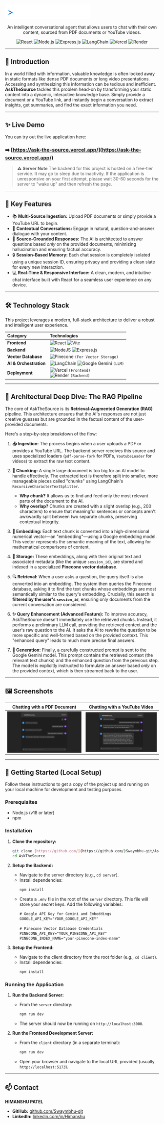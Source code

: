 ![alt text](image.png)
<p align="center">
  An intelligent conversational agent that allows users to chat with their own content, sourced from PDF documents or YouTube videos.
</p>

<p align="center">
  <img src="https://img.shields.io/badge/react-%2320232a.svg?style=for-the-badge&logo=react&logoColor=%2361DAFB" alt="React"/>
  <img src="https://img.shields.io/badge/node.js-339933?style=for-the-badge&logo=nodedotjs&logoColor=white" alt="Node.js"/>
  <img src="https://img.shields.io/badge/express.js-%23404d59.svg?style=for-the-badge&logo=express&logoColor=%2361DAFB" alt="Express.js"/>
  <img src="https://img.shields.io/badge/langchain-%23000000.svg?style=for-the-badge&logo=langchain&logoColor=white" alt="LangChain"/>
  <img src="https://img.shields.io/badge/vercel-%23000000.svg?style=for-the-badge&logo=vercel&logoColor=white" alt="Vercel"/>
  <img src="https://img.shields.io/badge/Render-%2346E3B7.svg?style=for-the-badge&logo=render&logoColor=white" alt="Render"/>
</p>

---

## 🚀 Introduction

In a world filled with information, valuable knowledge is often locked away in static formats like dense PDF documents or long video presentations. Accessing and synthesizing this information can be tedious and inefficient. **AskTheSource** tackles this problem head-on by transforming your static content into a dynamic, interactive knowledge base. Simply provide a document or a YouTube link, and instantly begin a conversation to extract insights, get summaries, and find the exact information you need.

---

## ✨ Live Demo

You can try out the live application here:

### ➡️ **[https://ask-the-source.vercel.app/](https://ask-the-source.vercel.app/)**

> **⚠️ Server Note**
> The backend for this project is hosted on a free-tier service. It may go to sleep due to inactivity. If the application is unresponsive on your first attempt, please wait 30-60 seconds for the server to "wake up" and then refresh the page.

---

## 🎯 Key Features

* 📚 **Multi-Source Ingestion:** Upload PDF documents or simply provide a YouTube URL to begin.
* 💬 **Contextual Conversations:** Engage in natural, question-and-answer dialogue with your content.
* 🎯 **Source-Grounded Responses:** The AI is architected to answer questions based *only* on the provided documents, minimizing hallucination and ensuring factual accuracy.
* 🔒 **Session-Based Memory:** Each chat session is completely isolated using a unique session ID, ensuring privacy and providing a clean slate for every new interaction.
* 💻 **Real-Time & Responsive Interface:** A clean, modern, and intuitive chat interface built with React for a seamless user experience on any device.

---

## 🛠️ Technology Stack

This project leverages a modern, full-stack architecture to deliver a robust and intelligent user experience.

| Category | Technologies |
| :--- | :--- |
| **Frontend** | ![React](https://img.shields.io/badge/react-%2320232a.svg?style=flat&logo=react&logoColor=%2361DAFB) ![Vite](https://img.shields.io/badge/vite-%23646CFF.svg?style=flat&logo=vite&logoColor=white) |
| **Backend** | ![NodeJS](https://img.shields.io/badge/node.js-339933?style=flat&logo=nodedotjs&logoColor=white) ![Express.js](https://img.shields.io/badge/express.js-%23404d59.svg?style=flat&logo=express&logoColor=%2361DAFB) |
| **Vector Database** | ![Pinecone](https://img.shields.io/badge/Pinecone-007bff?style=flat&logo=pinecone&logoColor=white) `(For Vector Storage)` |
| **AI & Orchestration** | ![LangChain](https://img.shields.io/badge/langchain-%23000000.svg?style=flat&logo=langchain&logoColor=white) ![Google Gemini](https://img.shields.io/badge/Google_Gemini-8E75B7?style=flat) `(LLM)` |
| **Deployment** | ![Vercel](https://img.shields.io/badge/vercel-%23000000.svg?style=flat&logo=vercel&logoColor=white) `(Frontend)` <br/> ![Render](https://img.shields.io/badge/Render-46E3B7?style=flat&logo=render&logoColor=white) `(Backend)` |

---

## 🧠 Architectural Deep Dive: The RAG Pipeline

The core of AskTheSource is its **Retrieval-Augmented Generation (RAG)** pipeline. This architecture ensures that the AI's responses are not just creative guesses but are grounded in the factual content of the user-provided documents.

Here's a step-by-step breakdown of the flow:

1.  **📥 Ingestion:** The process begins when a user uploads a PDF or provides a YouTube URL. The backend server receives this source and uses specialized loaders (`pdf-parse-fork` for PDFs, `YoutubeLoader` for videos) to extract the raw text content.

2.  **🧩 Chunking:** A single large document is too big for an AI model to handle effectively. The extracted text is therefore split into smaller, more manageable pieces called "chunks" using LangChain's `RecursiveCharacterTextSplitter`.
    * **Why chunk?** It allows us to find and feed only the most relevant parts of the document to the AI.
    * **Why overlap?** Chunks are created with a slight overlap (e.g., 200 characters) to ensure that meaningful sentences or concepts aren't awkwardly split between two separate chunks, preserving contextual integrity.

3.  **🔢 Embedding:** Each text chunk is converted into a high-dimensional numerical vector—an "embedding"—using a Google embedding model. This vector represents the semantic meaning of the text, allowing for mathematical comparisons of content.

4.  **🌲 Storage:** These embeddings, along with their original text and associated metadata (like the unique `session_id`), are stored and indexed in a specialized **Pinecone vector database**.

5.  **🔍 Retrieval:** When a user asks a question, the query itself is also converted into an embedding. The system then queries the Pinecone database, asking it to find the text chunks whose embeddings are most semantically similar to the query's embedding. Crucially, this search is **filtered by the user's `session_id`**, ensuring only documents from the current conversation are considered.

6.  **✨ Query Enhancement (Advanced Feature):** To improve accuracy, AskTheSource doesn't immediately use the retrieved chunks. Instead, it performs a preliminary LLM call, providing the retrieved context and the user's raw question to the AI. It asks the AI to rewrite the question to be more specific and well-formed based on the provided context. This "enhanced query" leads to much more precise final answers.

7.  **📝 Generation:** Finally, a carefully constructed prompt is sent to the Google Gemini model. This prompt contains the retrieved context (the relevant text chunks) and the enhanced question from the previous step. The model is explicitly instructed to formulate an answer based *only* on the provided context, which is then streamed back to the user.

---

## 🖼️ Screenshots

| Chatting with a PDF Document | Chatting with a YouTube Video |
| :---: | :---: |
| <img src="./client/public/pdf.png" alt="Chatting with a PDF" width="100%"> | <img src="./client/public/youtube.png" alt="Chatting with a YouTube video" width="100%"> |


---

## 🚀 Getting Started (Local Setup)

Follow these instructions to get a copy of the project up and running on your local machine for development and testing purposes.

### Prerequisites

* Node.js (v18 or later)
* npm

### Installation

1.  **Clone the repository:**
    ```bash
    git clone [https://github.com/](https://github.com/)Swaymbhu-git/AskTheSource.git
    cd AskTheSource
    ```

2.  **Setup the Backend:**
    * Navigate to the server directory (e.g., `cd server`).
    * Install dependencies:
        ```bash
        npm install
        ```
    * Create a `.env` file in the root of the `server` directory. This file will store your secret keys. Add the following variables:
        ```env
        # Google API Key for Gemini and Embeddings
        GOOGLE_API_KEY="YOUR_GOOGLE_API_KEY"

        # Pinecone Vector Database Credentials
        PINECONE_API_KEY="YOUR_PINECONE_API_KEY"
        PINECONE_INDEX_NAME="your-pinecone-index-name"
        ```

3.  **Setup the Frontend:**
    * Navigate to the client directory from the root folder (e.g., `cd client`).
    * Install dependencies:
        ```bash
        npm install
        ```

### Running the Application

1.  **Run the Backend Server:**
    * From the `server` directory:
        ```bash
        npm run dev
        ```
    * The server should now be running on `http://localhost:3000`.

2.  **Run the Frontend Development Server:**
    * From the `client` directory (in a separate terminal):
        ```bash
        npm run dev
        ```
    * Open your browser and navigate to the local URL provided (usually `http://localhost:5173`).

---

## 📫 Contact

**HIMANSHU PATEL**

* **GitHub:** [github.com/Swaymbhu-git](https://github.com/Swaymbhu-git)
* **LinkedIn:** [linkedin.com/in/Himanshu](https://www.linkedin.com/in/himanshu-patel-b3259b250/)
